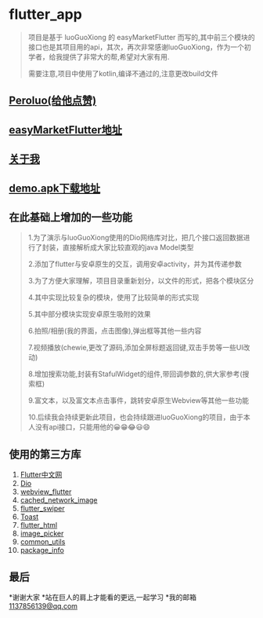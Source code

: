# flutter_app

>项目是基于 luoGuoXiong 的 easyMarketFlutter 而写的,其中前三个模块的接口也是其项目用的api，其次，再次非常感谢luoGuoXiong，作为一个初学者，给我提供了非常大的帮,希望对大家有用.
>
>需要注意,项目中使用了kotlin,编译不通过的,注意更改build文件
>
## [Peroluo(给他点赞)](https://github.com/Peroluo) 
>
## [easyMarketFlutter地址](https://github.com/Peroluo/easyMarketFlutter) 
>
>
## [关于我](https://github.com/softfatgay)

## [demo.apk下载地址](https://www.pgyer.com/QjBP)


## 在此基础上增加的一些功能

>1.为了演示与luoGuoXiong使用的Dio网络库对比，把几个接口返回数据进行了封装，直接解析成大家比较直观的java Model类型
>
>2.添加了flutter与安卓原生的交互，调用安卓activity，并为其传递参数
>
>3.为了方便大家理解，项目目录重新划分，以文件的形式，把各个模块区分
>
>4.其中实现比较复杂的模块，使用了比较简单的形式实现
>
>5.其中部分模块实现安卓原生吸附的效果
>
>6.拍照/相册(我的界面，点击图像),弹出框等其他一些内容
>
>7.视频播放(chewie,更改了源码,添加全屏标题返回键,双击手势等一些UI改动)
>
>8.增加搜索功能,封装有StafulWidget的组件,带回调参数的,供大家参考(搜索框)
>
>9.富文本，以及富文本点击事件，跳转安卓原生Webview等其他一些功能
>
>10.后续我会持续更新此项目，也会持续跟进luoGuoXiong的项目，由于本人没有api接口，只能用他的😀😁😂😃😄

## 使用的第三方库
1. [Flutter中文网](https://flutterchina.club/) 
2. [Dio](https://pub.flutter-io.cn/packages/dio)
3. [webview_flutter](https://pub.flutter-io.cn/packages/webview_flutter)
4. [cached_network_image](https://pub.flutter-io.cn/packages/cached_network_image)
5. [flutter_swiper](https://pub.flutter-io.cn/packages/flutter_swiper) 
6. [Toast](https://pub.flutter-io.cn/packages/toast)
7. [flutter_html](https://pub.flutter-io.cn/packages/flutter_html)
8. [image_picker](https://pub.flutter-io.cn/packages/image_picker)
9. [common_utils](https://pub.flutter-io.cn/packages/common_utils)
10. [package_info](https://pub.flutter-io.cn/packages/package_info)
>
>



## 最后
*谢谢大家
*站在巨人的肩上才能看的更远,一起学习
*我的邮箱 1137856139@qq.com
